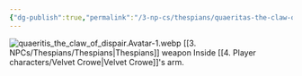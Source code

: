 ```yaml
---
{"dg-publish":true,"permalink":"/3-np-cs/thespians/quaeritas-the-claw-of-despair/"}
---
```


![quaeritis_the_claw_of_dispair.Avatar-1.webp](/img/user/Images/quaeritis_the_claw_of_dispair.Avatar-1.webp)
[[3. NPCs/Thespians/Thespians\|Thespians]] weapon
Inside [[4. Player characters/Velvet Crowe\|Velvet Crowe]]'s arm.